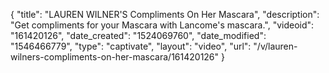 {
    "title": "LAUREN WILNER'S Compliments On Her Mascara",
    "description": "Get compliments for your Mascara with Lancome's mascara.",
    "videoid": "161420126",
    "date_created": "1524069760",
    "date_modified": "1546466779",
    "type": "captivate",
    "layout": "video",
    "url": "\/v\/lauren-wilners-compliments-on-her-mascara\/161420126"
}